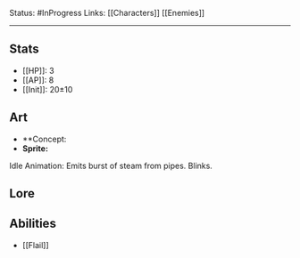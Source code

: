 Status: #InProgress
Links: [[Characters]] [[Enemies]]
___
## Stats
- [[HP]]: 3
- [[AP]]: 8
- [[Init]]: 20±10

## Art
- **Concept:
- **Sprite:**

Idle Animation: Emits burst of steam from pipes. Blinks.

## Lore


## Abilities
- [[Flail]]